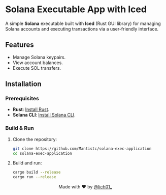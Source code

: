 # Solana Executable App with Iced

A simple **Solana** executable built with **Iced** (Rust GUI library) for managing Solana accounts and executing transactions via a user-friendly interface.

## Features

- Manage Solana keypairs.
- View account balances.
- Execute SOL transfers.

## Installation

### Prerequisites

- **Rust**: [Install Rust](https://rustup.rs/).
- **Solana CLI**: [Install Solana CLI](https://docs.solana.com/cli/install-solana-cli-tools).

### Build & Run

1. Clone the repository:

   ```bash
   git clone https://github.com/Mantistc/solana-exec-application
   cd solana-exec-application
   ```
2. Build and run:

   ```bash
   cargo build --release
   cargo run --release
   ```
<p align="center">
  Made with ❤️ by <a href="https://twitter.com/lich01_" target="_blank">@lich01_</a>
</p>
